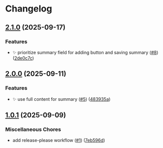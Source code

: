 # Changelog

## [2.1.0](https://github.com/ZuCommunications/AI-Content-Summary-Drupal/compare/v2.0.0...v2.1.0) (2025-09-17)


### Features

* :sparkles: prioritize summary field for adding button and saving summary ([#8](https://github.com/ZuCommunications/AI-Content-Summary-Drupal/issues/8)) ([2de0c7c](https://github.com/ZuCommunications/AI-Content-Summary-Drupal/commit/2de0c7c0f07d5a89affd1a584ab179e198d7b3cc))

## [2.0.0](https://github.com/ZuCommunications/AI-Content-Summary-Drupal/compare/v1.0.1...v2.0.0) (2025-09-11)


### Features

* ✨ use full content for summary ([#5](https://github.com/ZuCommunications/AI-Content-Summary-Drupal/issues/5)) ([483935a](https://github.com/ZuCommunications/AI-Content-Summary-Drupal/commit/483935a2f3e7806c3bb2d75aa215da5e09a283ed))

## [1.0.1](https://github.com/tanmay-pathak/AI-Content-Summary-Drupal/compare/v1.0.0...v1.0.1) (2025-09-09)


### Miscellaneous Chores

* add release-please workflow ([#1](https://github.com/tanmay-pathak/AI-Content-Summary-Drupal/issues/1)) ([7eb596d](https://github.com/tanmay-pathak/AI-Content-Summary-Drupal/commit/7eb596d6989c090d93aa8178d5a104f639731076))
